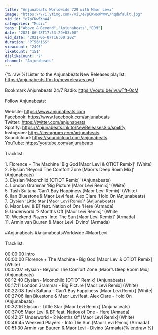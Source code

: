 ```yaml
---
title: "Anjunabeats Worldwide 729 with Maor Levi"
image: "https:\/\/i.ytimg.com\/vi\/e7pCKw6XhW4\/hqdefault.jpg"
vid_id: "e7pCKw6XhW4"
categories: "Music"
tags: ["Above & Beyond","Anjunabeats","EDM"]
date: "2021-06-08T17:53:29+03:00"
vid_date: "2021-06-07T16:00:20Z"
duration: "PT56M16S"
viewcount: "2498"
likeCount: "151"
dislikeCount: "9"
channel: "Anjunabeats"
---
```

{% raw %}Listen to the Anjunabeats New Releases playlist: <a rel="nofollow" target="blank" href="https://anjunabeats.ffm.to/newreleases.oyd">https://anjunabeats.ffm.to/newreleases.oyd</a><br /><br />Bookmark Anjunabeats 24/7 Radio: <a rel="nofollow" target="blank" href="https://youtu.be/IvuwTft-0cM">https://youtu.be/IvuwTft-0cM</a><br /><br />Follow Anjunabeats:<br /><br />Website: <a rel="nofollow" target="blank" href="https://www.anjunabeats.com">https://www.anjunabeats.com</a><br />Facebook: <a rel="nofollow" target="blank" href="https://www.facebook.com/anjunabeats">https://www.facebook.com/anjunabeats</a><br />Twitter: <a rel="nofollow" target="blank" href="https://twitter.com/anjunabeats">https://twitter.com/anjunabeats</a><br />Spotify: <a rel="nofollow" target="blank" href="https://Anjunabeats.lnk.to/NewReleasesSio/spotify">https://Anjunabeats.lnk.to/NewReleasesSio/spotify</a><br />Instagram: <a rel="nofollow" target="blank" href="https://instagram.com/anjunabeats">https://instagram.com/anjunabeats</a><br />Soundcloud: <a rel="nofollow" target="blank" href="https://soundcloud.com/anjunabeats">https://soundcloud.com/anjunabeats</a><br />YouTube: <a rel="nofollow" target="blank" href="https://youtube.com/anjunabeats">https://youtube.com/anjunabeats</a><br /><br />Tracklist:<br /><br />1. Florence + The Machine 'Big God [Maor Levi &amp; OTIOT Remix]' (White)  <br />2. Elysian 'Beyond The Comfort Zone [Maor's Deep Room Mix]' (Anjunabeats)<br />3. Elysian 'Moonchild [OTIOT Remix]' (Anjunabeats)<br />4. London Grammar 'Big Picture [Maor Levi Remix]' (White)  <br />5. Tash Sultana 'Can't Buy Happiness [Maor Levi Remix]' (White)  <br />6. ilan Bluestone &amp; Maor Levi feat. Alex Clare 'Hold On (Anjunabeats)<br />7. Elysian 'Little Star [Maor Levi Remix]' (Anjunabeats)<br />8. Maor Levi &amp; BT feat. Nation of One 'Here (Armada) <br />9. Underworld '2 Months Off [Maor Levi Remix]' (White)   <br />10. Weekend Players 'Into The Sun [Maor Levi Remix]' (Armada)<br />11. Armin van Buuren &amp; Maor Levi 'Divino' (Armada)<br /><br />#Anjunabeats #AnjunabeatsWorldwide #MaorLevi<br /><br />Tracklist:<br /><br />00:00:00 Intro<br />00:00:00 Florence + The Machine - Big God [Maor Levi &amp; OTIOT Remix] (White)<br />00:07:07 Elysian - Beyond The Comfort Zone [Maor’s Deep Room Mix] (Anjunabeats)<br />00:12:40 Elysian - Moonchild [OTIOT Remix] (Anjunabeats)<br />00:17:11 London Grammar - Big Picture [Maor Levi Remix] (White)<br />00:22:08 Tash Sultana - Can’t Buy Happiness [Maor Levi Remix] (White)<br />00:27:06 ilan Bluestone &amp; Maor Levi feat. Alex Clare - Hold On (Anjunabeats)<br />00:32:16 Elysian - Little Star [Maor Levi Remix] (Anjunabeats)<br />00:37:05 Maor Levi &amp; BT feat. Nation of One - Here (Armada)<br />00:42:07 Underworld - 2 Months Off [Maor Levi Remix] (White)<br />00:46:45 Weekend Players - Into The Sun [Maor Levi Remix] (Armada)<br />00:51:30 Armin van Buuren &amp; Maor Levi - Divino (Armada){% endraw %}
